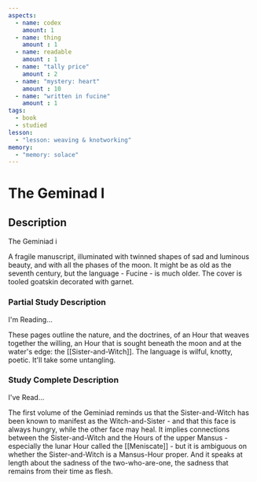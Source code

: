 ```yaml
---
aspects: 
  - name: codex
    amount: 1
  - name: thing
    amount : 1
  - name: readable
    amount : 1
  - name: "tally price"
    amount : 2
  - name: "mystery: heart"
    amount : 10
  - name: "written in fucine"
    amount : 1
tags:
  - book
  - studied
lesson:
  - "lesson: weaving & knotworking"
memory:
  - "memory: solace"
---
```


# The Geminad I

## Description
The Geminiad i

A fragile manuscript, illuminated with twinned shapes of sad and luminous beauty, and with all the phases of the moon. It might be as old as the seventh century, but the language - Fucine - is much older. The cover is tooled goatskin decorated with garnet.
### Partial Study Description
I'm Reading...

These pages outline the nature, and the doctrines, of an Hour that weaves together the willing, an Hour that is sought beneath the moon and at the water's edge: the [[Sister-and-Witch]]. The language is wilful, knotty, poetic. It'll take some untangling.
### Study Complete Description
I've Read...

The first volume of the Geminiad reminds us that the Sister-and-Witch has been known to manifest as the Witch-and-Sister - and that this face is always hungry, while the other face may heal. It implies connections between the Sister-and-Witch and the Hours of the upper Mansus - especially the lunar Hour called the [[Meniscate]] - but it is ambiguous on whether the Sister-and-Witch is a Mansus-Hour proper. And it speaks at length about the sadness of the two-who-are-one, the sadness that remains from their time as flesh.